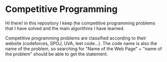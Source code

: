  # Competitive Programming
 
 Hi there! in this repository I keep the competitive programming problems that I have solved and the main algorithms I have learned.

Competitive programming problems are classified according to their website (codeforces, SPOJ, UVA, leet code...). The code name is also the name of the problem, so searching for "Name of the Web Page" + "name of the problem" should be able to get the statement.
